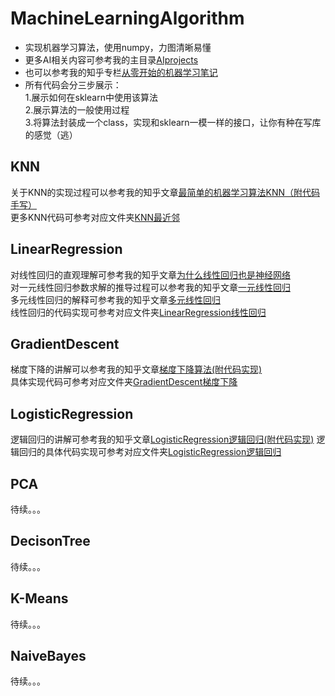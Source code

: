 # MachineLearningAlgorithm
- 实现机器学习算法，使用numpy，力图清晰易懂
- 更多AI相关内容可参考我的主目录[AIprojects](https://github.com/WhatAboutMyStar/AIprojects)
- 也可以参考我的知乎专栏[从零开始的机器学习笔记](https://zhuanlan.zhihu.com/c_1147475953054801920) 
- 所有代码会分三步展示： <br>
1.展示如何在sklearn中使用该算法 <br>
2.展示算法的一般使用过程 <br>
3.将算法封装成一个class，实现和sklearn一模一样的接口，让你有种在写库的感觉（逃）

## KNN
关于KNN的实现过程可以参考我的知乎文章[最简单的机器学习算法KNN（附代码手写）](https://zhuanlan.zhihu.com/p/121593393) <br>
更多KNN代码可参考对应文件夹[KNN最近邻](https://github.com/WhatAboutMyStar/MachineLearningAlgorithm/tree/master/KNN%E6%9C%80%E8%BF%91%E9%82%BB)

## LinearRegression
对线性回归的直观理解可参考我的知乎文章[为什么线性回归也是神经网络](https://github.com/WhatAboutMyStar/MachineLearningAlgorithm/tree/master/KNN%E6%9C%80%E8%BF%91%E9%82%BB) <br>
对一元线性回归参数求解的推导过程可以参考我的知乎文章[一元线性回归](https://zhuanlan.zhihu.com/p/123339114) <br>
多元线性回归的解释可参考我的知乎文章[多元线性回归](https://zhuanlan.zhihu.com/p/124902625) <br>
线性回归的代码实现可参考对应文件夹[LinearRegression线性回归](https://github.com/WhatAboutMyStar/MachineLearningAlgorithm/tree/master/LinearRegression%E7%BA%BF%E6%80%A7%E5%9B%9E%E5%BD%92)

## GradientDescent
梯度下降的讲解可以参考我的知乎文章[梯度下降算法(附代码实现)](https://zhuanlan.zhihu.com/p/125744910) <br>
具体实现代码可参考对应文件夹[GradientDescent梯度下降](https://github.com/WhatAboutMyStar/MachineLearningAlgorithm/tree/master/GradientDescent%E6%A2%AF%E5%BA%A6%E4%B8%8B%E9%99%8D)

## LogisticRegression
逻辑回归的讲解可参考我的知乎文章[LogisticRegression逻辑回归(附代码实现)](LogisticRegression逻辑回归(附代码实现))
逻辑回归的具体代码实现可参考对应文件夹[LogisticRegression逻辑回归](https://github.com/WhatAboutMyStar/MachineLearningAlgorithm/tree/master/LogisticRegression%E9%80%BB%E8%BE%91%E5%9B%9E%E5%BD%92)

## PCA
待续。。。

## DecisonTree
待续。。。

## K-Means
待续。。。

## NaiveBayes
待续。。。
